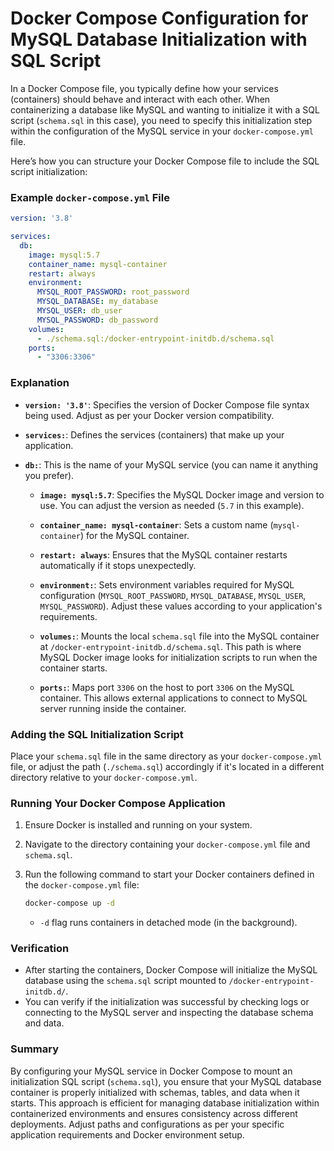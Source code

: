 #  Docker Compose Configuration for MySQL Database Initialization with SQL Script
In a Docker Compose file, you typically define how your services (containers) should behave and interact with each other. When containerizing a database like MySQL and wanting to initialize it with a SQL script (`schema.sql` in this case), you need to specify this initialization step within the configuration of the MySQL service in your `docker-compose.yml` file.

Here’s how you can structure your Docker Compose file to include the SQL script initialization:

### Example `docker-compose.yml` File

```yaml
version: '3.8'

services:
  db:
    image: mysql:5.7
    container_name: mysql-container
    restart: always
    environment:
      MYSQL_ROOT_PASSWORD: root_password
      MYSQL_DATABASE: my_database
      MYSQL_USER: db_user
      MYSQL_PASSWORD: db_password
    volumes:
      - ./schema.sql:/docker-entrypoint-initdb.d/schema.sql
    ports:
      - "3306:3306"
```

### Explanation

- **`version: '3.8'`**: Specifies the version of Docker Compose file syntax being used. Adjust as per your Docker version compatibility.
  
- **`services:`**: Defines the services (containers) that make up your application.

- **`db:`**: This is the name of your MySQL service (you can name it anything you prefer).

  - **`image: mysql:5.7`**: Specifies the MySQL Docker image and version to use. You can adjust the version as needed (`5.7` in this example).

  - **`container_name: mysql-container`**: Sets a custom name (`mysql-container`) for the MySQL container.

  - **`restart: always`**: Ensures that the MySQL container restarts automatically if it stops unexpectedly.

  - **`environment:`**: Sets environment variables required for MySQL configuration (`MYSQL_ROOT_PASSWORD`, `MYSQL_DATABASE`, `MYSQL_USER`, `MYSQL_PASSWORD`). Adjust these values according to your application's requirements.

  - **`volumes:`**: Mounts the local `schema.sql` file into the MySQL container at `/docker-entrypoint-initdb.d/schema.sql`. This path is where MySQL Docker image looks for initialization scripts to run when the container starts.

  - **`ports:`**: Maps port `3306` on the host to port `3306` on the MySQL container. This allows external applications to connect to MySQL server running inside the container.

### Adding the SQL Initialization Script

Place your `schema.sql` file in the same directory as your `docker-compose.yml` file, or adjust the path (`./schema.sql`) accordingly if it's located in a different directory relative to your `docker-compose.yml`.

### Running Your Docker Compose Application

1. Ensure Docker is installed and running on your system.
2. Navigate to the directory containing your `docker-compose.yml` file and `schema.sql`.
3. Run the following command to start your Docker containers defined in the `docker-compose.yml` file:

   ```bash
   docker-compose up -d
   ```

   - `-d` flag runs containers in detached mode (in the background).

### Verification

- After starting the containers, Docker Compose will initialize the MySQL database using the `schema.sql` script mounted to `/docker-entrypoint-initdb.d/`.
- You can verify if the initialization was successful by checking logs or connecting to the MySQL server and inspecting the database schema and data.

### Summary

By configuring your MySQL service in Docker Compose to mount an initialization SQL script (`schema.sql`), you ensure that your MySQL database container is properly initialized with schemas, tables, and data when it starts. This approach is efficient for managing database initialization within containerized environments and ensures consistency across different deployments. Adjust paths and configurations as per your specific application requirements and Docker environment setup.
